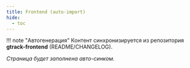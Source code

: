 ```yaml
---
title: Frontend (auto-import)
hide:
  - toc
---
```


!!! note "Автогенерация"
    Контент синхронизируется из репозитория **gtrack-frontend** (README/CHANGELOG).

_Страница будет заполнена авто-синком._
